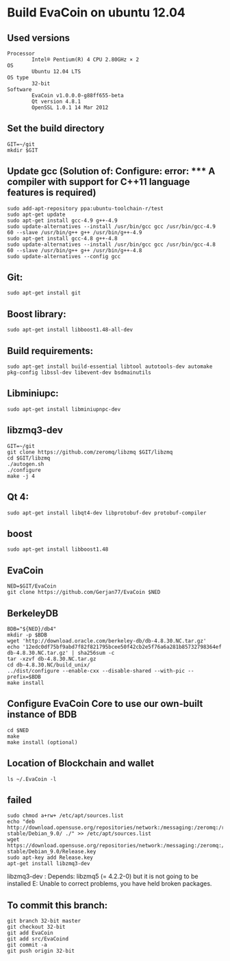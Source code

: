 # Build EvaCoin on ubuntu 12.04

Used versions
-------------

	Processor
			Intel® Pentium(R) 4 CPU 2.80GHz × 2
	OS		
			Ubuntu 12.04 LTS
	OS type
			32-bit
	Software	
			EvaCoin v1.0.0.0-g88ff655-beta
			Qt version 4.8.1
			OpenSSL 1.0.1 14 Mar 2012

Set the build directory
-----------------------

	GIT=~/git
	mkdir $GIT

Update gcc (Solution of: Configure: error: *** A compiler with support for C++11 language features is required)
---------------------------------------------------------------------------------------------------------------

	sudo add-apt-repository ppa:ubuntu-toolchain-r/test
	sudo apt-get update
	sudo apt-get install gcc-4.9 g++-4.9
	sudo update-alternatives --install /usr/bin/gcc gcc /usr/bin/gcc-4.9 60 --slave /usr/bin/g++ g++ /usr/bin/g++-4.9
	sudo apt-get install gcc-4.8 g++-4.8
	sudo update-alternatives --install /usr/bin/gcc gcc /usr/bin/gcc-4.8 60 --slave /usr/bin/g++ g++ /usr/bin/g++-4.8
	sudo update-alternatives --config gcc

Git:
----

	sudo apt-get install git

Boost library:
--------------

	sudo apt-get install libboost1.48-all-dev

Build requirements:
-------------------

	sudo apt-get install build-essential libtool autotools-dev automake pkg-config libssl-dev libevent-dev bsdmainutils

Libminiupc:
-----------
	
	sudo apt-get install libminiupnpc-dev

libzmq3-dev
-----------

	GIT=~/git
	git clone https://github.com/zeromq/libzmq $GIT/libzmq
	cd $GIT/libzmq
	./autogen.sh 
	./configure 
	make -j 4

Qt 4:
-----

	sudo apt-get install libqt4-dev libprotobuf-dev protobuf-compiler

boost
-----

	sudo apt-get install libboost1.48

EvaCoin
-----------

	NED=$GIT/EvaCoin
	git clone https://github.com/Gerjan77/EvaCoin $NED

BerkeleyDB
----------

	BDB="${NED}/db4"
	mkdir -p $BDB
	wget 'http://download.oracle.com/berkeley-db/db-4.8.30.NC.tar.gz'
	echo '12edc0df75bf9abd7f82f821795bcee50f42cb2e5f76a6a281b85732798364ef  db-4.8.30.NC.tar.gz' | sha256sum -c
	tar -xzvf db-4.8.30.NC.tar.gz
	cd db-4.8.30.NC/build_unix/
	../dist/configure --enable-cxx --disable-shared --with-pic --prefix=$BDB
	make install

Configure EvaCoin Core to use our own-built instance of BDB
---------------------------------------------------------------

	cd $NED
	make
	make install (optional)

Location of Blockchain and wallet
---------------------------------

	ls ~/.EvaCoin -l

	
failed 
------

	sudo chmod a+rw+ /etc/apt/sources.list
	echo "deb http://download.opensuse.org/repositories/network:/messaging:/zeromq:/release-stable/Debian_9.0/ ./" >> /etc/apt/sources.list
	wget https://download.opensuse.org/repositories/network:/messaging:/zeromq:/release-stable/Debian_9.0/Release.key
	sudo apt-key add Release.key
	apt-get install libzmq3-dev

libzmq3-dev : Depends: libzmq5 (= 4.2.2-0) but it is not going to be installed
E: Unable to correct problems, you have held broken packages.

To commit this branch:
----------------------

	git branch 32-bit master
	git checkout 32-bit
	git add EvaCoin
	git add src/EvaCoind
	git commit -a
	git push origin 32-bit


